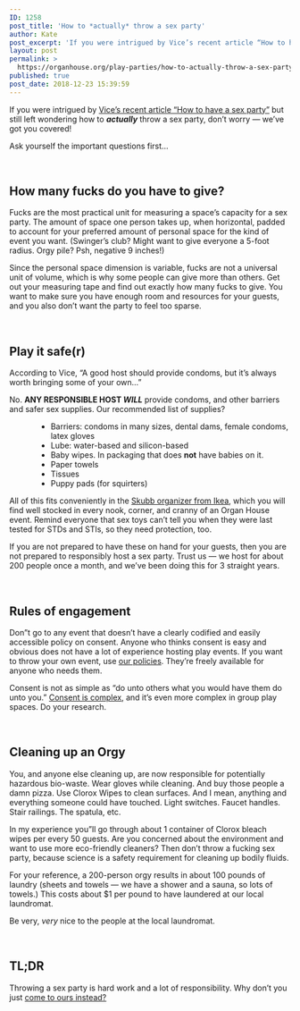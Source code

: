 ```yaml
---
ID: 1258
post_title: 'How to *actually* throw a sex party'
author: Kate
post_excerpt: 'If you were intrigued by Vice’s recent article “How to have a sex party” but still left wondering how to *actually* throw a sex party, don’t worry — we’ve got you covered!'
layout: post
permalink: >
  https://organhouse.org/play-parties/how-to-actually-throw-a-sex-party/
published: true
post_date: 2018-12-23 15:39:59
---
```

If you were intrigued by <a href="https://www.vice.com/en_ca/article/43e7kq/how-to-have-a-sex-party?fbclid=IwAR1O0bsQ1_LJAI9svCL6QhvyRXV2cDueUoXqxvdeh34GDIj02fDEUueExKQ">Vice’s recent article “How to have a sex party”</a> but still left wondering how to <em><strong>actually</strong></em> throw a sex party, don’t worry — we’ve got you covered!

Ask yourself the important questions first…

&nbsp;
<h2>How many fucks do you have to give?</h2>
Fucks are the most practical unit for measuring a space’s capacity for a sex party. The amount of space one person takes up, when horizontal, padded to account for your preferred amount of personal space for the kind of event you want. (Swinger’s club? Might want to give everyone a 5-foot radius. Orgy pile? Psh, negative 9 inches!)

Since the personal space dimension is variable, fucks are not a universal unit of volume, which is why some people can give more than others. Get out your measuring tape and find out exactly how many fucks to give. You want to make sure you have enough room and resources for your guests, and you also don’t want the party to feel too sparse.

&nbsp;
<h2>Play it safe(r)</h2>
According to Vice, “A good host should provide condoms, but it’s always worth bringing some of your own…”

No. <strong>ANY RESPONSIBLE HOST <em>WILL</em></strong> provide condoms, and other barriers and safer sex supplies. Our recommended list of supplies?
<ul style="margin-left: 10%;">
<li>
Barriers: condoms in many sizes, dental dams, female condoms, latex gloves</li>
<li>Lube: water-based and silicon-based</li>
<li>Baby wipes. In packaging that does <strong>not</strong> have babies on it.</li>
<li>Paper towels</li>
<li>Tissues</li>
<li>Puppy pads (for squirters)</li>
</ul>

All of this fits conveniently in the <a href="https://www.ikea.com/us/en/catalog/products/10323962/">Skubb organizer from Ikea</a>, which you will find well stocked in every nook, corner, and cranny of an Organ House event. Remind everyone that sex toys can’t tell you when they were last tested for STDs and STIs, so they need protection, too.

If you are not prepared to have these on hand for your guests, then you are not prepared to responsibly host a sex party. Trust us — we host for about 200 people once a month, and we’ve been doing this for 3 straight years. 

&nbsp;

<h2>Rules of engagement</h2>
Don”t go to any event that doesn’t have a clearly codified and easily accessible policy on consent. Anyone who thinks consent is easy and obvious does not have a lot of experience hosting play events. If you want to throw your own event, use <a href="https://organhouse.org/consent-culture/">our policies</a>. They’re freely available for anyone who needs them.

Consent is not as simple as “do unto others what you would have them do unto you.” <a href="https://organhouse.org/blog/">Consent is complex</a>, and it’s even more complex in group play spaces. Do your research.

&nbsp;

<h2>Cleaning up an Orgy</h2>
You, and anyone else cleaning up, are now responsible for potentially hazardous bio-waste. Wear gloves while cleaning. And buy those people a damn pizza. Use Clorox Wipes to clean surfaces. And I mean, anything and everything someone could have touched. Light switches. Faucet handles. Stair railings. The spatula, etc.

In my experience you”ll go through about 1 container of Clorox bleach wipes per every 50 guests. Are you concerned about the environment and want to use more eco-friendly cleaners? Then don’t throw a fucking sex party, because science is a safety requirement for cleaning up bodily fluids.

For your reference, a 200-person orgy results in about 100 pounds of laundry (sheets and towels — we have a shower and a sauna, so lots of towels.) This costs about $1 per pound to have laundered at our local laundromat.

Be very, <em>very</em> nice to the people at the local laundromat.

&nbsp;

<h2>TL;DR</h2>
Throwing a sex party is hard work and a lot of responsibility. Why don’t you just <a href="https://organhouse.org/apply">come to ours instead?</a>